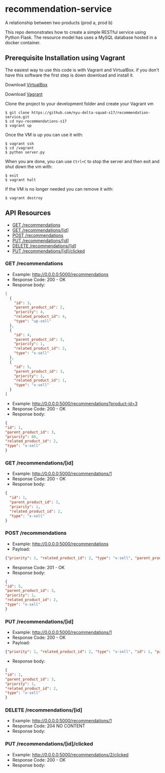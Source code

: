 # recommendation-service
A relationship between two products (prod a, prod b)

This repo demonstrates how to create a simple RESTful service using Python Flask.
The resource model has uses a MySQL database hosted in a docker container. 

## Prerequisite Installation using Vagrant

The easiest way to use this code is with Vagrant and VirtualBox. if you don't have this software the first step is down download and install it.

Download [VirtualBox](https://www.virtualbox.org/)

Download [Vagrant](https://www.vagrantup.com/)

Clone the project to your development folder and create your Vagrant vm

    $ git clone https://github.com/nyu-delta-squad-s17/recommendation-service.git
    $ cd nyu-recommendations-s17
    $ vagrant up

Once the VM is up you can use it with:

    $ vagrant ssh
    $ cd /vagrant
    $ python server.py

When you are done, you can use `Ctrl+C` to stop the server and then exit and shut down the vm with:

    $ exit
    $ vagrant halt

If the VM is no longer needed you can remove it with:

    $ vagrant destroy

## API Resources
  - [GET /recommendations](#get-recommendations)
  - [GET /recommendations/[id]](#get-recommendationsid)
  - [POST /recommendations](#post-recommendations)
  - [PUT /recommendations/[id]](#put-recommendationsid)
  - [DELETE /recommendations/[id]](#delete-recommendationsid)
  - [PUT /recommendations/[id]/clicked](#put-recommendationsidclicked)

### GET /recommendations
* Example: http://0.0.0.0:5000/recommendations
* Response Code: 200 - OK
* Response body:
```json
[
  {
    "id": 3,
    "parent_product_id": 2,
    "priority": 4,
    "related_product_id": 4,
    "type": "up-sell"
  },
  {
    "id": 4,
    "parent_product_id": 3,
    "priority": 1,
    "related_product_id": 2,
    "type": "x-sell"
  },
  {
    "id": 5,
    "parent_product_id": 3,
    "priority": 1,
    "related_product_id": 1,
    "type": "x-sell"
  }
]
```

* Example: http://0.0.0.0:5000/recommendations?product-id=3
* Response Code: 200 - OK
* Response body:
```json
{
"id": 1,
"parent_product_id": 3,
"priority": 66,
"related_product_id": 2,
"type": "x-sell"
}
```

### GET /recommendations/[id]
* Example: http://0.0.0.0:5000/recommendations/1
* Response Code: 200 - OK
* Response body:
```json
{
  "id": 1,
  "parent_product_id": 3,
  "priority": 1,
  "related_product_id": 2,
  "type": "x-sell"
}
```

### POST /recommendations
* Example: http://0.0.0.0:5000/recommendations
* Payload:
```json
{"priority": 1, "related_product_id": 2, "type": "x-sell", "parent_product_id": 3}
```

* Response Code: 201 - OK
* Response body:
```json
{
"id": 5,
"parent_product_id": 3,
"priority": 1,
"related_product_id": 2,
"type": "x-sell"
}
```

### PUT /recommendations/[id]
* Example: http://0.0.0.0:5000/recommendations/1
* Response Code: 200 - OK
* Payload:
```json
{"priority": 1, "related_product_id": 2, "type": "x-sell", "id": 1, "parent_product_id": 3}
```

* Response body:
```json
{
"id": 1,
"parent_product_id": 3,
"priority": 1,
"related_product_id": 2,
"type": "x-sell"
}
```

### DELETE /recommendations/[id]
* Example: http://0.0.0.0:5000/recommendations/1
* Response Code: 204 NO CONTENT
* Response body:

### PUT /recommendations/[id]/clicked
* Example: http://0.0.0.0:5000/recommendations/2/clicked
* Response Code: 200 - OK
* Response body:
